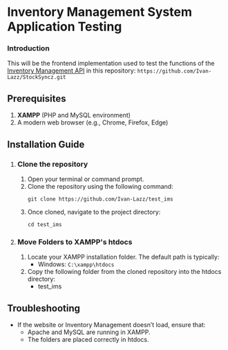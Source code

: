# Inventory Management System Application Testing
### Introduction
This will be the frontend implementation used to test the functions of the [Inventory Management API](https://github.com/Ivan-Lazz/StockSyncz.git) in this repository: ``` https://github.com/Ivan-Lazz/StockSyncz.git ```

## Prerequisites
1. **XAMPP** (PHP and MySQL environment)
2. A modern web browser (e.g., Chrome, Firefox, Edge)

## Installation Guide
1. ### Clone the repository
   1. Open your terminal or command prompt.
   2. Clone the repository using the following command:
      ```
      git clone https://github.com/Ivan-Lazz/test_ims
      ```
   3. Once cloned, navigate to the project directory:
      ```
      cd test_ims
      ```
2. ### Move Folders to XAMPP's htdocs
   1. Locate your XAMPP installation folder. The default path is typically:
      - Windows: ```C:\xampp\htdocs```
   2. Copy the following folder from the cloned repository into the htdocs directory:
      - test_ims

## Troubleshooting
   - If the website or Inventory Management doesn’t load, ensure that:
     - Apache and MySQL are running in XAMPP.
     - The folders are placed correctly in htdocs.
       
